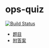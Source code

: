 # ops-quiz

[![Build Status](https://ci.annhe.net/api/badges/annProg/ops-quiz/status.svg)](https://ci.annhe.net/annProg/ops-quiz)

- [题目](https://panbook.annhe.net/pub/ops-quiz/ops-quiz.pdf)
- [附答案](https://panbook.annhe.net/pub/ops-quiz/ops-quize-solution.pdf)
